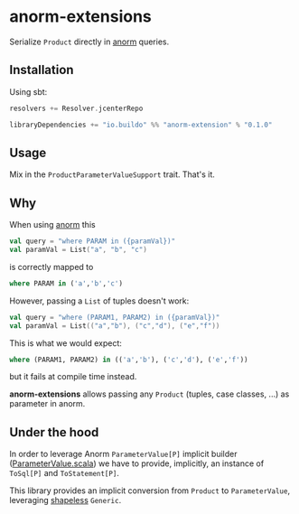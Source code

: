 # anorm-extensions

Serialize `Product` directly in [anorm](https://github.com/playframework/anorm) queries.

## Installation
Using sbt:

```sbt
resolvers += Resolver.jcenterRepo

libraryDependencies += "io.buildo" %% "anorm-extension" % "0.1.0"
```

## Usage
Mix in the `ProductParameterValueSupport` trait.
That's it.


## Why
When using [anorm](https://github.com/playframework/anorm) this

```scala
val query = "where PARAM in ({paramVal})"
val paramVal = List("a", "b", "c")
``` 

is correctly mapped to

```sql
where PARAM in ('a','b','c')
```

However, passing a `List` of tuples doesn't work:

```scala
val query = "where (PARAM1, PARAM2) in ({paramVal})"
val paramVal = List(("a","b"), ("c","d"), ("e","f"))
```

This is what we would expect:

```sql
where (PARAM1, PARAM2) in (('a','b'), ('c','d'), ('e','f'))
```

but it fails at compile time instead.

**anorm-extensions** allows passing any `Product` (tuples, case classes, ...) as parameter in anorm.

## Under the hood

In order to leverage Anorm `ParameterValue[P]` implicit builder ([ParameterValue.scala](https://github.com/playframework/anorm/blob/master/core/src/main/scala/anorm/ParameterValue.scala)) we have to provide, implicitly, an instance of `ToSql[P]` and `ToStatement[P]`.

This library provides an implicit conversion from `Product` to `ParameterValue`, leveraging [shapeless](https://github.com/milessabin/shapeless) `Generic`.
